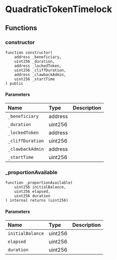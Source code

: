 # QuadraticTokenTimelock

## Functions

### constructor

```solidity
function constructor(
    address _beneficiary,
    uint256 _duration,
    address _lockedToken,
    uint256 _cliffDuration,
    address _clawbackAdmin,
    uint256 _startTime
) public
```

#### Parameters

| Name | Type | Description |
| :--- | :--- | :---------- |
| `_beneficiary` | address |  |
| `_duration` | uint256 |  |
| `_lockedToken` | address |  |
| `_cliffDuration` | uint256 |  |
| `_clawbackAdmin` | address |  |
| `_startTime` | uint256 |  |

### _proportionAvailable

```solidity
function _proportionAvailable(
    uint256 initialBalance,
    uint256 elapsed,
    uint256 duration
) internal returns (uint256)
```

#### Parameters

| Name | Type | Description |
| :--- | :--- | :---------- |
| `initialBalance` | uint256 |  |
| `elapsed` | uint256 |  |
| `duration` | uint256 |  |

